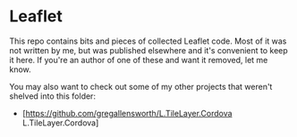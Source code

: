 Leaflet
=======

This repo contains bits and pieces of collected Leaflet code. Most of it was not written by me, but was published elsewhere and it's convenient to keep it here. If you're an author of one of these and want it removed, let me know.

You may also want to check out some of my other projects that weren't shelved into this folder:
* [https://github.com/gregallensworth/L.TileLayer.Cordova L.TileLayer.Cordova]
